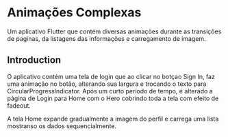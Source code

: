 # Animações Complexas

Um aplicativo Flutter que contém diversas animações durante as transições de paginas, da listagens das informações e carregamento de imagem.

## Introduction

O aplicativo contém uma tela de login que ao clicar no botçao Sign In, faz uma animação no botão, alterando sua largura e trocando o texto para CircularProgressIndicator. Após um curto período de tempo, é alterado a página de Login para Home com o Hero cobrindo toda a tela com efeito de fadeout.

A tela Home expande gradualmente a imagem do perfil e carrega uma lista mostranso os dados sequencialmente.
